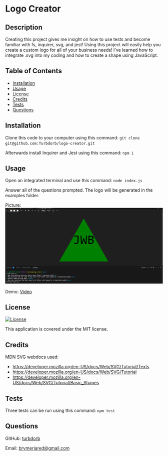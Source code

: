 # Logo Creator

## Description
Creating this project gives me insight on how to use tests and become familiar with fs, inquirer, svg, and jest! Using this project will easily help you create a custom logo for all of your business needs! I've learned how to integrate .svg into my coding and how to create a shape using JavaScript.

## Table of Contents
- [Installation](#installation)
- [Usage](#usage)
- [License](#license)
- [Credits](#credits)
- [Tests](#tests)
- [Questions](#questions)

## Installation
Clone this code to your computer using this command: ```git clone git@github.com:Turbdorb/logo-creator.git```

Afterwards install Inquirer and Jest using this command: ```npm i```

## Usage
Open an integrated terminal and use this command: ```node index.js```

Answer all of the questions prompted. The logo will be generated in the examples folder.

Picture: ![Screenshot](./assets/jwb_logo.png)

Demo: [Video](https://drive.google.com/file/d/1nzsgpeMrHLCVAahZlbK6CN4eyR0yfMrP/view)

## License
[![License](https://img.shields.io/badge/license-MIT-blue.svg)](https://opensource.org/licenses/MIT)

This application is covered under the MIT license.

## Credits
MDN SVG webdocs used: <ul>
                            <li>https://developer.mozilla.org/en-US/docs/Web/SVG/Tutorial/Texts</li>
                            <li>https://developer.mozilla.org/en-US/docs/Web/SVG/Tutorial</li>
                            <li>https://developer.mozilla.org/en-US/docs/Web/SVG/Tutorial/Basic_Shapes</li>
                        </ul>
## Tests
Three tests can be run using this command: ```npm test```

## Questions
GitHub: [turbdorb](https://github.com/turbdorb)

Email: <brymerjared@gmail.com>
